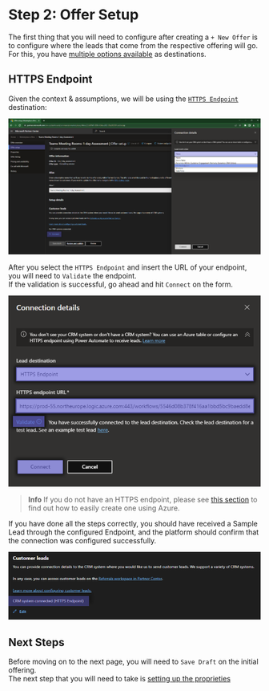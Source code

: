 # Step 2: Offer Setup

The first thing that you will need to configure after creating a `+ New Offer` is to configure where the leads that come from the respective offering will go. For this, you have [multiple options available](https://learn.microsoft.com/en-us/partner-center/marketplace/create-consulting-service-offer#configure-lead-management) as destinations.

## HTTPS Endpoint

Given the context & assumptions, we will be using the [`HTTPS Endpoint`](https://learn.microsoft.com/en-us/partner-center/marketplace/partner-center-portal/commercial-marketplace-lead-management-instructions-https) destination:

![Select CRM destination](./../../../images/publishing/step2_crm.png "")

After you select the `HTTPS Endpoint` and insert the URL of your endpoint, you will need to `Validate` the endpoint.  
If the validation is successful, go ahead and hit `Connect` on the form.

![Webhook Configuration](./../../../images/publishing/step3_crm.png "")

> **Info**
> If you do not have an HTTPS endpoint, please see [this section](./../../webhooks/azure_webook.md) to find out how to easily create one using Azure.

If you have done all the steps correctly, you should have received a Sample Lead through the configured Endpoint, and the platform should confirm that the connection was configured successfully.

![Webook Configured successfully](./../../../images/publishing/step3_crm_validate.png "")

## Next Steps

Before moving on to the next page, you will need to `Save Draft` on the initial offering.  
The next step that you will need to take is [setting up the proprieties](proprieties.md)
